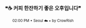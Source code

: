 <div align="center">

<br>

<h3>❝☕ 커피 한잔하기 좋은 오후입니다❞</h3>

<sub>02:00 PM • Seoul ☁️ • by CrowRish</sub>

<br>

</div>